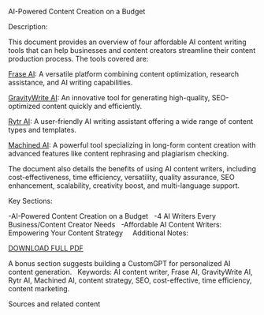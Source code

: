 AI-Powered Content Creation on a Budget

Description:

This document provides an overview of four affordable AI content writing tools that can help businesses and content creators streamline their content production process.  The tools covered are:   

[Frase AI](https://bit.ly/4depBxU): A versatile platform combining content optimization, research assistance, and AI writing capabilities. 

[GravityWrite AI](https://bit.ly/4drHVnh): An innovative tool for generating high-quality, SEO-optimized content quickly and efficiently.   

[Rytr AI](https://bit.ly/47N4HVm): A user-friendly AI writing assistant offering a wide range of content types and templates.  

[Machined AI](https://bit.ly/4e4eV65): A powerful tool specializing in long-form content creation with advanced features like content rephrasing and plagiarism checking.  

The document also details the benefits of using AI content writers, including cost-effectiveness, time efficiency, versatility, quality assurance, SEO enhancement, scalability, creativity boost, and multi-language support.    

Key Sections:

-AI-Powered Content Creation on a Budget   
-4 AI Writers Every Business/Content Creator Needs   
-Affordable AI Content Writers: Empowering Your Content Strategy   
  
Additional Notes:

[DOWNLOAD FULL PDF](https://drive.google.com/file/d/1OYXtUSIo-9SPcxGygI2RSXN2qUhtEZYo/view?usp=drive_link)


A bonus section suggests building a CustomGPT for personalized AI content generation.   
Keywords: AI content writer, Frase AI, GravityWrite AI, Rytr AI, Machined AI, content strategy, SEO, cost-effective, time efficiency, content marketing.


Sources and related content
